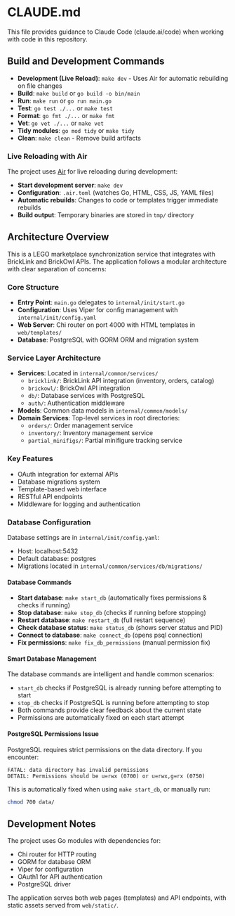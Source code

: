 # CLAUDE.md

This file provides guidance to Claude Code (claude.ai/code) when working with code in this repository.

## Build and Development Commands

- **Development (Live Reload)**: `make dev` - Uses Air for automatic rebuilding on file changes
- **Build**: `make build` or `go build -o bin/main`
- **Run**: `make run` or `go run main.go`
- **Test**: `go test ./...` or `make test`
- **Format**: `go fmt ./...` or `make fmt`
- **Vet**: `go vet ./...` or `make vet`
- **Tidy modules**: `go mod tidy` or `make tidy`
- **Clean**: `make clean` - Remove build artifacts

### Live Reloading with Air

The project uses [Air](https://github.com/air-verse/air) for live reloading during development:

- **Start development server**: `make dev`
- **Configuration**: `.air.toml` (watches Go, HTML, CSS, JS, YAML files)
- **Automatic rebuilds**: Changes to code or templates trigger immediate rebuilds
- **Build output**: Temporary binaries are stored in `tmp/` directory

## Architecture Overview

This is a LEGO marketplace synchronization service that integrates with BrickLink and BrickOwl APIs. The application follows a modular architecture with clear separation of concerns:

### Core Structure
- **Entry Point**: `main.go` delegates to `internal/init/start.go`
- **Configuration**: Uses Viper for config management with `internal/init/config.yaml`
- **Web Server**: Chi router on port 4000 with HTML templates in `web/templates/`
- **Database**: PostgreSQL with GORM ORM and migration system

### Service Layer Architecture
- **Services**: Located in `internal/common/services/`
  - `bricklink/`: BrickLink API integration (inventory, orders, catalog)
  - `brickowl/`: BrickOwl API integration
  - `db/`: Database services with PostgreSQL
  - `auth/`: Authentication middleware
- **Models**: Common data models in `internal/common/models/`
- **Domain Services**: Top-level services in root directories:
  - `orders/`: Order management service
  - `inventory/`: Inventory management service  
  - `partial_minifigs/`: Partial minifigure tracking service

### Key Features
- OAuth integration for external APIs
- Database migrations system
- Template-based web interface
- RESTful API endpoints
- Middleware for logging and authentication

### Database Configuration
Database settings are in `internal/init/config.yaml`:
- Host: localhost:5432
- Default database: postgres
- Migrations located in `internal/common/services/db/migrations/`

#### Database Commands
- **Start database**: `make start_db` (automatically fixes permissions & checks if running)
- **Stop database**: `make stop_db` (checks if running before stopping)
- **Restart database**: `make restart_db` (full restart sequence)
- **Check database status**: `make status_db` (shows server status and PID)
- **Connect to database**: `make connect_db` (opens psql connection)
- **Fix permissions**: `make fix_db_permissions` (manual permission fix)

#### Smart Database Management
The database commands are intelligent and handle common scenarios:
- `start_db` checks if PostgreSQL is already running before attempting to start
- `stop_db` checks if PostgreSQL is running before attempting to stop
- Both commands provide clear feedback about the current state
- Permissions are automatically fixed on each start attempt

#### PostgreSQL Permissions Issue
PostgreSQL requires strict permissions on the data directory. If you encounter:
```
FATAL: data directory has invalid permissions
DETAIL: Permissions should be u=rwx (0700) or u=rwx,g=rx (0750)
```

This is automatically fixed when using `make start_db`, or manually run:
```bash
chmod 700 data/
```

## Development Notes

The project uses Go modules with dependencies for:
- Chi router for HTTP routing
- GORM for database ORM
- Viper for configuration
- OAuth1 for API authentication
- PostgreSQL driver

The application serves both web pages (templates) and API endpoints, with static assets served from `web/static/`.